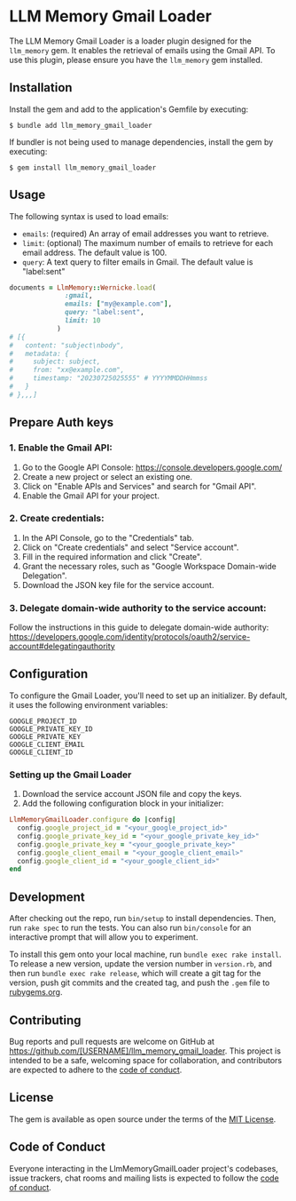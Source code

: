 # LLM Memory Gmail Loader

The LLM Memory Gmail Loader is a loader plugin designed for the `llm_memory` gem. It enables the retrieval of emails using the Gmail API. To use this plugin, please ensure you have the `llm_memory` gem installed.

## Installation

Install the gem and add to the application's Gemfile by executing:

    $ bundle add llm_memory_gmail_loader

If bundler is not being used to manage dependencies, install the gem by executing:

    $ gem install llm_memory_gmail_loader

## Usage

The following syntax is used to load emails:

- `emails`: (required) An array of email addresses you want to retrieve.
- `limit`: (optional) The maximum number of emails to retrieve for each email address. The default value is 100.
- `query`: A text query to filter emails in Gmail. The default value is "label:sent"

```ruby
documents = LlmMemory::Wernicke.load(
              :gmail,
              emails: ["my@example.com"],
              query: "label:sent",
              limit: 10
            )
# [{
#   content: "subject\nbody",
#   metadata: {
#     subject: subject,
#     from: "xx@example.com",
#     timestamp: "20230725025555" # YYYYMMDDHHmmss
#   }
# },,,]
```

## Prepare Auth keys

### 1. Enable the Gmail API:

1. Go to the Google API Console: https://console.developers.google.com/
2. Create a new project or select an existing one.
3. Click on "Enable APIs and Services" and search for "Gmail API".
4. Enable the Gmail API for your project.

### 2. Create credentials:

1. In the API Console, go to the "Credentials" tab.
2. Click on "Create credentials" and select "Service account".
3. Fill in the required information and click "Create".
4. Grant the necessary roles, such as "Google Workspace Domain-wide Delegation".
5. Download the JSON key file for the service account.

### 3. Delegate domain-wide authority to the service account:

Follow the instructions in this guide to delegate domain-wide authority: https://developers.google.com/identity/protocols/oauth2/service-account#delegatingauthority

## Configuration

To configure the Gmail Loader, you'll need to set up an initializer. By default, it uses the following environment variables:

```
GOOGLE_PROJECT_ID
GOOGLE_PRIVATE_KEY_ID
GOOGLE_PRIVATE_KEY
GOOGLE_CLIENT_EMAIL
GOOGLE_CLIENT_ID
```

### Setting up the Gmail Loader

1. Download the service account JSON file and copy the keys.
2. Add the following configuration block in your initializer:

```ruby
LlmMemoryGmailLoader.configure do |config|
  config.google_project_id = "<your_google_project_id>"
  config.google_private_key_id = "<your_google_private_key_id>"
  config.google_private_key = "<your_google_private_key>"
  config.google_client_email = "<your_google_client_email>"
  config.google_client_id = "<your_google_client_id>"
end
```

## Development

After checking out the repo, run `bin/setup` to install dependencies. Then, run `rake spec` to run the tests. You can also run `bin/console` for an interactive prompt that will allow you to experiment.

To install this gem onto your local machine, run `bundle exec rake install`. To release a new version, update the version number in `version.rb`, and then run `bundle exec rake release`, which will create a git tag for the version, push git commits and the created tag, and push the `.gem` file to [rubygems.org](https://rubygems.org).

## Contributing

Bug reports and pull requests are welcome on GitHub at https://github.com/[USERNAME]/llm_memory_gmail_loader. This project is intended to be a safe, welcoming space for collaboration, and contributors are expected to adhere to the [code of conduct](https://github.com/[USERNAME]/llm_memory_gmail_loader/blob/master/CODE_OF_CONDUCT.md).

## License

The gem is available as open source under the terms of the [MIT License](https://opensource.org/licenses/MIT).

## Code of Conduct

Everyone interacting in the LlmMemoryGmailLoader project's codebases, issue trackers, chat rooms and mailing lists is expected to follow the [code of conduct](https://github.com/[USERNAME]/llm_memory_gmail_loader/blob/master/CODE_OF_CONDUCT.md).

